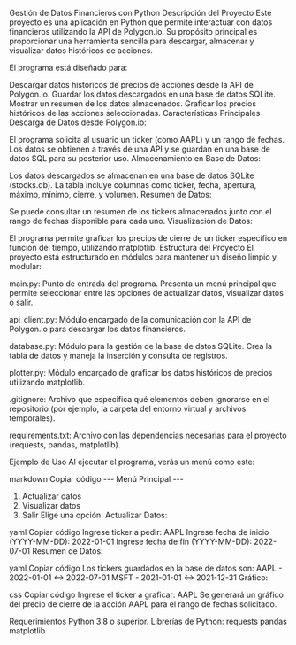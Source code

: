 Gestión de Datos Financieros con Python
Descripción del Proyecto
Este proyecto es una aplicación en Python que permite interactuar con datos financieros utilizando la API de Polygon.io. Su propósito principal es proporcionar una herramienta sencilla para descargar, almacenar y visualizar datos históricos de acciones.

El programa está diseñado para:

Descargar datos históricos de precios de acciones desde la API de Polygon.io.
Guardar los datos descargados en una base de datos SQLite.
Mostrar un resumen de los datos almacenados.
Graficar los precios históricos de las acciones seleccionadas.
Características Principales
Descarga de Datos desde Polygon.io:

El programa solicita al usuario un ticker (como AAPL) y un rango de fechas.
Los datos se obtienen a través de una API y se guardan en una base de datos SQL para su posterior uso.
Almacenamiento en Base de Datos:

Los datos descargados se almacenan en una base de datos SQLite (stocks.db).
La tabla incluye columnas como ticker, fecha, apertura, máximo, mínimo, cierre, y volumen.
Resumen de Datos:

Se puede consultar un resumen de los tickers almacenados junto con el rango de fechas disponible para cada uno.
Visualización de Datos:

El programa permite graficar los precios de cierre de un ticker específico en función del tiempo, utilizando matplotlib.
Estructura del Proyecto
El proyecto está estructurado en módulos para mantener un diseño limpio y modular:

main.py: Punto de entrada del programa. Presenta un menú principal que permite seleccionar entre las opciones de actualizar datos, visualizar datos o salir.

api_client.py: Módulo encargado de la comunicación con la API de Polygon.io para descargar los datos financieros.

database.py: Módulo para la gestión de la base de datos SQLite. Crea la tabla de datos y maneja la inserción y consulta de registros.

plotter.py: Módulo encargado de graficar los datos históricos de precios utilizando matplotlib.

.gitignore: Archivo que especifica qué elementos deben ignorarse en el repositorio (por ejemplo, la carpeta del entorno virtual y archivos temporales).

requirements.txt: Archivo con las dependencias necesarias para el proyecto (requests, pandas, matplotlib).

Ejemplo de Uso
Al ejecutar el programa, verás un menú como este:

markdown
Copiar código
--- Menú Principal ---
1. Actualizar datos
2. Visualizar datos
3. Salir
Elige una opción:
Actualizar Datos:

yaml
Copiar código
Ingrese ticker a pedir:
AAPL
Ingrese fecha de inicio (YYYY-MM-DD):
2022-01-01
Ingrese fecha de fin (YYYY-MM-DD):
2022-07-01
Resumen de Datos:

yaml
Copiar código
Los tickers guardados en la base de datos son:
AAPL - 2022-01-01 <-> 2022-07-01
MSFT - 2021-01-01 <-> 2021-12-31
Gráfico:

css
Copiar código
Ingrese el ticker a graficar:
AAPL
Se generará un gráfico del precio de cierre de la acción AAPL para el rango de fechas solicitado.

Requerimientos
Python 3.8 o superior.
Librerías de Python:
requests
pandas
matplotlib